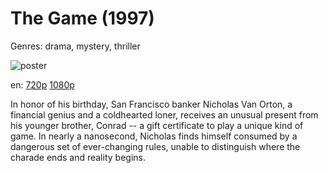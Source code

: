 # The Game (1997)

Genres: drama, mystery, thriller

![poster](http://image.tmdb.org/t/p/w500/4b7QXyDJsDFXrwVHUNlrmezCZJC.jpg)

en:
  [720p](magnet:?xt=urn:btih:88B1B9E20DE4566AE32A6BFECC04D09C9DF51166&tr=udp://glotorrents.pw:6969/announce&tr=udp://tracker.opentrackr.org:1337/announce&tr=udp://torrent.gresille.org:80/announce&tr=udp://tracker.openbittorrent.com:80&tr=udp://tracker.coppersurfer.tk:6969&tr=udp://tracker.leechers-paradise.org:6969&tr=udp://p4p.arenabg.ch:1337&tr=udp://tracker.internetwarriors.net:1337)
  [1080p](magnet:?xt=urn:btih:A659F9AA06DC7ECDF756476CA12A5AE0993A9790&tr=udp://glotorrents.pw:6969/announce&tr=udp://tracker.opentrackr.org:1337/announce&tr=udp://torrent.gresille.org:80/announce&tr=udp://tracker.openbittorrent.com:80&tr=udp://tracker.coppersurfer.tk:6969&tr=udp://tracker.leechers-paradise.org:6969&tr=udp://p4p.arenabg.ch:1337&tr=udp://tracker.internetwarriors.net:1337)
  


In honor of his birthday, San Francisco banker Nicholas Van Orton, a financial genius and a coldhearted loner, receives an unusual present from his younger brother, Conrad -- a gift certificate to play a unique kind of game. In nearly a nanosecond, Nicholas finds himself consumed by a dangerous set of ever-changing rules, unable to distinguish where the charade ends and reality begins.